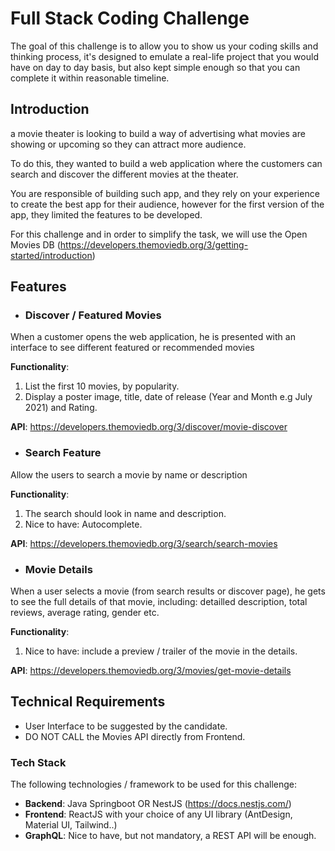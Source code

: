 # Full Stack Coding Challenge

The goal of this challenge is to allow you to show us your coding skills and thinking process, it's designed to emulate a real-life project that you would have on day to day basis, but also kept simple enough so that you can complete it within reasonable timeline.

## Introduction

a movie theater is looking to build a way of advertising what movies are showing or upcoming so they can attract more audience.

To do this, they wanted to build a web application where the customers can search and discover the different movies at the theater.

You are responsible of building such app, and they rely on your experience to create the best app for their audience, however for the first version of the app, they limited the features to be developed.

For this challenge and in order to simplify the task, we will use the Open Movies DB (https://developers.themoviedb.org/3/getting-started/introduction)

## Features

- ### Discover / Featured Movies

When a customer opens the web application, he is presented with an interface to see different featured or recommended movies

**Functionality**:

1. List the first 10 movies, by popularity.
2. Display a poster image, title, date of release (Year and Month e.g July 2021) and Rating.

**API**: https://developers.themoviedb.org/3/discover/movie-discover

- ### Search Feature

Allow the users to search a movie by name or description

**Functionality**:

1. The search should look in name and description.
2. Nice to have: Autocomplete.

**API**: https://developers.themoviedb.org/3/search/search-movies

- ### Movie Details

When a user selects a movie (from search results or discover page), he gets to see the full details of that movie, including: detailled description, total reviews, average rating, gender etc.

**Functionality**:

1. Nice to have: include a preview / trailer of the movie in the details.

**API**: https://developers.themoviedb.org/3/movies/get-movie-details

## Technical Requirements

- User Interface to be suggested by the candidate.
- DO NOT CALL the Movies API directly from Frontend.

### Tech Stack

The following technologies / framework to be used for this challenge:

 - **Backend**: Java Springboot OR NestJS (https://docs.nestjs.com/)
 - **Frontend**: ReactJS with your choice of any UI library (AntDesign, Material UI, Tailwind..)
 - **GraphQL**: Nice to have, but not mandatory, a REST API will be enough.

